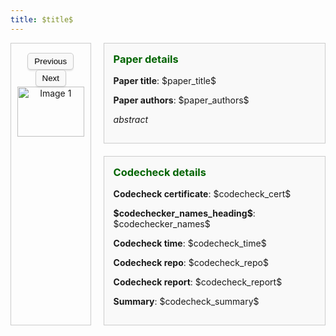 ```yaml
---
title: $title$
---
```


<style>
  h1 {
    margin-bottom: 10px; 
  }

  .content-wrapper {
    display: flex;
    gap: 20px; /* Space between the image slider and the right content */
    align-items: stretch; /* Make both sides (left and right) stretch to the same height */
  }

  /* Left side (Image slider) */
  .image-slider {
    /* max-width: 550px; */
    border: 1px solid #ccc;
    padding: 5px;
    text-align: center;
    display: flex;
    flex-direction: column;
  }

  .slider-buttons {
    margin-top: 5px;
  }

  /* Right content container */
  .right-content {
    display: flex;
    flex-direction: column; /* Stack paper details and codecheck details vertically */
    gap: 20px; /* Space between paper details and codecheck details */
    flex-grow: 1; /* Take all available space */
  }

  /* Paper details and Codecheck details */
  .paper-details, .codecheck-details {
    max-width: 550px;
    border: 1px solid #ccc;
    background-color: #f9f9f9;
    padding: 15px;
    flex-grow: 1; /* Allow both sections to grow equally */
  }

  /* Style to handle long abstracts */
  .abstract-box {
    max-height: 100px; /* Set a maximum height */
    overflow-y: auto; /* Enable vertical scrolling if content exceeds max-height */
    border: 1px solid #ddd;
    padding: 10px;
    background-color: #fff;
  }

  /* Style to handle long summaries */
  .summary-box {
    max-height: 100px;
    overflow-y: auto;
    border: 1px solid #ddd;
    padding: 10px;
    background-color: #fff;
  }

  /* Style to define when we need a scrollable box*/
  .scrollable {
    max-height: 100px;
    overflow-y: auto;
  }
</style>

<div class="content-wrapper">

  <div class="image-slider">
  <!-- Image Slider Section -->
  <div style="max-width: 450px; padding: 5px; text-align: center;">
  
  <!-- Buttons for changing the image -->
  <div style="margin-top: 5px;">
  <button onclick="changeImage(-1)" style="padding: 5px 10px; border-radius: 5px; border: 1px solid #ccc; background-color: #f9f9f9; box-shadow: 0 2px 2px rgba(0, 0, 0, 0.1);">Previous</button>
  <button onclick="changeImage(1)" style="padding: 5px 10px; border-radius: 5px; border: 1px solid #ccc; background-color: #f9f9f9; box-shadow: 0 2px 2px rgba(0, 0, 0, 0.1);">Next</button>
  </div>

  <!-- Slider Image -->
  <img id="slider-image" src="cert_1.png" alt="Image 1" style="width: 100%; height: auto;">
  </div>
  </div>

  <!-- Right Side Content (Paper Details + Codecheck details) -->
  <div class="right-content">
    
  <!-- Paper Details Section -->
  <div class="paper-details">
  <h3 style="color: darkgreen; margin-top: 0;">Paper details</h3>
  <p><strong>Paper title</strong>: $paper_title$</p>  
  <p><strong>Paper authors</strong>: $paper_authors$</p>  
  
  <!-- Abstract section if available -->
  $abstract$
  </div>

  <!-- Codecheck Details Section -->
  <div class="codecheck-details">
  <h3 style="color: darkgreen; margin-top: 0;">Codecheck details</h3>
  <p><strong>Codecheck certificate</strong>: $codecheck_cert$</p>
  <p><strong>$codechecker_names_heading$</strong>: $codechecker_names$</p>
  <p><strong>Codecheck time</strong>: $codecheck_time$</p>  
  <p><strong>Codecheck repo</strong>: $codecheck_repo$</p>
  <p><strong>Codecheck report</strong>: $codecheck_report$</p>
  
  <!-- Summary -->
  <p><strong>Summary</strong>: <span id="summary-content">$codecheck_summary$</span></p>
  <div class="summary-box" id="summary-box" style="display: none;">
  <p id="summary-content-div">$codecheck_summary$</p>
  </div>

  </div>

  </div>

</div>

<script>
// Dynamically insert the images array
$var_images$
var currentIndex = 0;

function changeImage(direction) {
  currentIndex += direction;
  if (currentIndex < 0) {
    currentIndex = images.length - 1;
  } else if (currentIndex >= images.length) {
    currentIndex = 0;
  }
  document.getElementById('slider-image').src = images[currentIndex];
}

// Dynamically adjusting the summary section
document.addEventListener("DOMContentLoaded", function() {
  var summaryContent = document.getElementById("summary-content");
  var summaryBox = document.getElementById("summary-box");
  var summaryContentDiv = document.getElementById("summary-content-div");
  
  var minHeight = 100; // Set your minimum height

  // Temporarily set to block to measure height accurately
  summaryContent.style.display = 'block';
  
  // Check the height of the inline content
  var contentHeight = summaryContent.offsetHeight;
  
  // If the content exceeds minHeight, use the summary-box div
  if (contentHeight > minHeight) {
    summaryContent.style.display = 'none';
    summaryBox.style.display = 'block';
  } 
  
  // If the content is less than or equal to minHeight, keep it inline
  else {
    summaryContent.style.display = 'inline';
    summaryBox.style.display = 'none';
  }
});
</script>